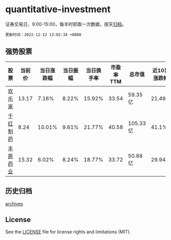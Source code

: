 # quantitative-investment

证券交易日，9:00-15:00，每半时抓取一次数据，按天[归档](archives)。

`更新时间：2022-12-12 13:02:34 +0800`

## 强势股票

|股票|当前价|当日涨跌幅|当日振幅|当日换手率|市盈率TTM|总市值|近10日涨跌幅|
|----|----|----|----|----|----|----|----|
|[欢乐家](https://xueqiu.com/S/SZ300997)|13.17|7.16%|8.22%|15.92%|33.54|59.35亿|21.49%|
|[千红制药](https://xueqiu.com/S/SZ002550)|8.24|10.01%|9.61%|21.77%|40.58|105.33亿|41.1%|
|[丰原药业](https://xueqiu.com/S/SZ000153)|15.32|6.02%|8.24%|18.77%|33.72|50.88亿|29.94%|

## 历史归档

[archives](archives)

## License

See the [LICENSE](LICENSE) file for license rights and limitations (MIT).
